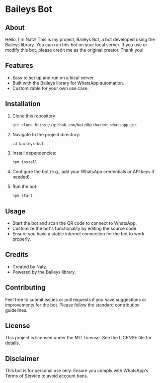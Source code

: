 # Baileys Bot

## About
Hello, I'm Natz! This is my project, Baileys Bot, a bot developed using the Baileys library. You can run this bot on your local server. If you use or modify this bot, please credit me as the original creator. Thank you!

## Features
- Easy to set up and run on a local server.
- Built with the Baileys library for WhatsApp automation.
- Customizable for your own use case.

## Installation

1. Clone this repository:
   ```bash
   git clone https://github.com/Natz6N/chatbot_whatsapp.git
   ```

2. Navigate to the project directory:
   ```bash
   cd baileys-bot
   ```

3. Install dependencies:
   ```bash
   npm install
   ```

4. Configure the bot (e.g., add your WhatsApp credentials or API keys if needed).

5. Run the bot:
   ```bash
   npm start
   ```

## Usage
- Start the bot and scan the QR code to connect to WhatsApp.
- Customize the bot's functionality by editing the source code.
- Ensure you have a stable internet connection for the bot to work properly.

## Credits
- Created by Natz.
- Powered by the Baileys library.

## Contributing
Feel free to submit issues or pull requests if you have suggestions or improvements for the bot. Please follow the standard contribution guidelines.

## License
This project is licensed under the MIT License. See the LICENSE file for details.

## Disclaimer
This bot is for personal use only. Ensure you comply with WhatsApp's Terms of Service to avoid account bans.
